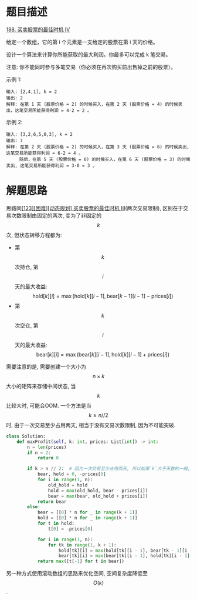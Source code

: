 # 题目描述

[188. 买卖股票的最佳时机 IV](https://leetcode-cn.com/problems/best-time-to-buy-and-sell-stock-iv/)

给定一个数组，它的第 i 个元素是一支给定的股票在第 i 天的价格。

设计一个算法来计算你所能获取的最大利润。你最多可以完成 k 笔交易。

注意: 你不能同时参与多笔交易（你必须在再次购买前出售掉之前的股票）。

示例 1:
```
输入: [2,4,1], k = 2
输出: 2
解释: 在第 1 天 (股票价格 = 2) 的时候买入，在第 2 天 (股票价格 = 4) 的时候卖出，这笔交易所能获得利润 = 4-2 = 2 。
```

示例 2:
```
输入: [3,2,6,5,0,3], k = 2
输出: 7
解释: 在第 2 天 (股票价格 = 2) 的时候买入，在第 3 天 (股票价格 = 6) 的时候卖出, 这笔交易所能获得利润 = 6-2 = 4 。
     随后，在第 5 天 (股票价格 = 0) 的时候买入，在第 6 天 (股票价格 = 3) 的时候卖出, 这笔交易所能获得利润 = 3-0 = 3 。
```

# 解题思路

思路同[[123][困难][动态规划] 买卖股票的最佳时机 III](/Algorithm/动态规划/123-买卖股票的最佳时机-III.md)(两次交易限制), 区别在于交易次数限制由固定的两次, 变为了非固定的$$k$$次, 但状态转移方程都为:

- 第$$k$$次持仓, 第$$i$$天的最大收益: $$\text{hold}[k][i] = \max(\text{hold}[k][i - 1], \text{bear}[k-1][i-1] - \text{prices}[i])$$
- 第$$k$$次空仓, 第$$i$$天的最大收益: $$\text{bear}[k][i] = \max(\text{bear}[k][i - 1], \text{hold}[k][i-1] + \text{prices}[i])$$

需要注意的是, 需要创建一个大小为$$n \times k$$大小的矩阵来存储中间状态, 当$$k$$比较大时, 可能会OOM. 一个方法是当$$k \ge n // 2$$时, 由于一次交易至少占用两天, 相当于没有交易次数限制, 因为不可能突破.

```python
class Solution:
    def maxProfit(self, k: int, prices: List[int]) -> int:
        n = len(prices)
        if n < 2:
            return 0

        if k > n // 2:  # 因为一次交易至少占用两天, 所以如果`k`大于天数的一般, 等同于无限次交易, 不需要再分k次, 防止OOM
            bear, hold = 0, -prices[0]
            for i in range(1, n):
                old_hold = hold
                hold = max(old_hold, bear - prices[i])
                bear = max(bear, old_hold + prices[i])
            return bear
        else:
            bear = [[0] * n for _ in range(k + 1)]
            hold = [[0] * n for _ in range(k + 1)]
            for t in hold:
                t[0] = -prices[0]

            for i in range(1, n):
                for tk in range(1, k + 1):
                    hold[tk][i] = max(hold[tk][i - 1], bear[tk - 1][i - 1] - prices[i])
                    bear[tk][i] = max(bear[tk][i - 1], hold[tk][i - 1] + prices[i])
            return max([t[-1] for t in bear])
```

另一种方式使用滚动数组的思路来优化空间, 空间复杂度降低至$$O(k)$$.
